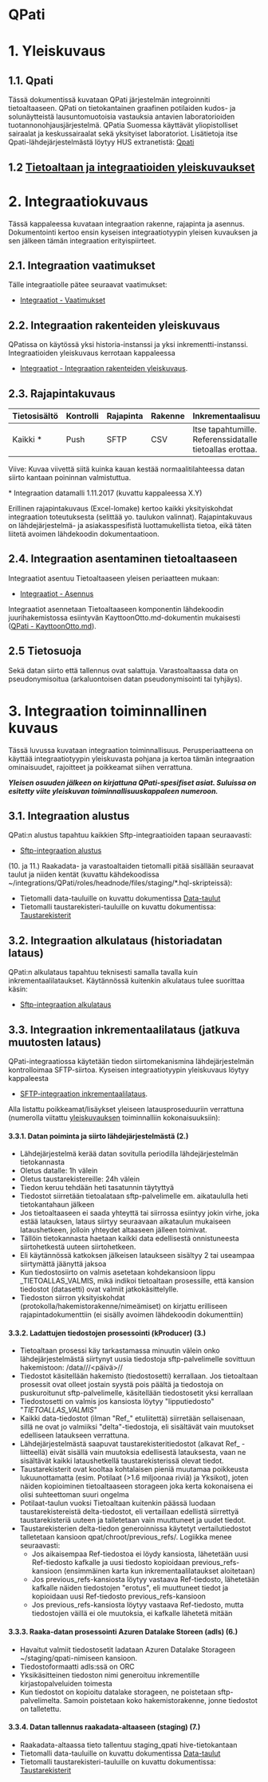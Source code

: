 # QPati
# 1. Yleiskuvaus
## 1.1. Qpati
Tässä dokumentissä kuvataan QPati järjestelmän integroinniti tietoaltaaseen. 
QPati on tietokantainen graafinen potilaiden kudos- ja solunäytteistä lausuntomuotoisia vastauksia
antavien laboratorioiden tuotannonohjausjärjestelmä. QPatia Suomessa
käyttävät yliopistolliset sairaalat ja keskussairaalat sekä yksityiset laboratoriot.
Lisätietoja itse Qpati-lähdejärjestelmästä löytyy HUS extranetistä: [Qpati](https://extranet.hus.fi/teams/isaacus/esimaaritys/Lhdejrjestelmt/Forms/AllItems.aspx?RootFolder=%2Fteams%2Fisaacus%2Fesimaaritys%2FLhdejrjestelmt%2FQpati&FolderCTID=0x0120002C6263599A273442BC454DABC7D30105&View={8958753F-FB35-4DF1-B882-2A8E09F27811})

## 1.2 [Tietoaltaan ja integraatioiden yleiskuvaukset](../documentation/int_1_yleiskuvaus.md)

# 2. Integraatiokuvaus
Tässä kappaleessa kuvataan integraation rakenne, rajapinta ja asennus. Dokumentointi kertoo ensin kyseisen integraatiotyypin yleisen kuvauksen ja sen jälkeen tämän integraation erityispiirteet.

## 2.1. Integraation vaatimukset
Tälle integraatiolle pätee seuraavat vaatimukset:
* [Integraatiot - Vaatimukset](../documentation/int_2_1_integraation_vaatimukset.md)

## 2.2. Integraation rakenteiden yleiskuvaus
QPatissa on käytössä yksi historia-instanssi ja yksi inkrementti-instanssi. Integraatioiden yleiskuvaus kerrotaan kappaleessa 
* [Integraatiot - Integraation rakenteiden yleiskuvaus](../documentation/int_2_2_rakenteet.md). 

## 2.3. Rajapintakuvaus
| Tietosisältö | Kontrolli | Rajapinta | Rakenne | Inkrementaalisuus | lataustiheys | Viive |
|---|---|---|---|---|---|---|
|Kaikki * |Push|SFTP|CSV|Itse tapahtumille. Referenssidatalle tietoallas erottaa. |1h|15min|
Viive:  Kuvaa viivettä siitä kuinka kauan kestää normaalitilahteessa datan siirto kantaan poininnan valmistuttua.
 
\* Integraation datamalli 1.11.2017 (kuvattu kappaleessa X.Y)

Erillinen rajapintakuvaus (Excel-lomake) kertoo kaikki yksityiskohdat integraation toteutuksesta (selittää yo. taulukon valinnat). Rajapintakuvaus on lähdejärjestelmä- ja asiakasspesifistä luottamukellista tietoa, eikä täten liitetä avoimen lähdekoodin dokumentaatioon.

## 2.4. Integraation asentaminen tietoaltaaseen
Integraatiot asentuu Tietoaltaaseen yleisen periaatteen mukaan:
* [Integraatiot - Asennus](../documentation/int_2_4_asennus.md)

Integraatiot asennetaan Tietoaltaaseen komponentin lähdekoodin juurihakemistossa esiintyvän KayttoonOtto.md-dokumentin mukaisesti ([QPati - KayttoonOtto.md](KayttoonOtto.md)).

## 2.5 Tietosuoja

Sekä datan siirto että tallennus ovat salattuja. Varastoaltaassa data on pseudonymisoitua (arkaluontoisen datan pseudonymisointi tai tyhjäys).

# 3. Integraation toiminnallinen kuvaus
Tässä luvussa kuvataan integraation toiminnallisuus. Perusperiaatteena on käyttää integraatiotyypin yleiskuvasta pohjana ja kertoa tämän integraation ominaisuudet, rajoitteet ja poikkeamat siihen verrattuna. 

_**Yleisen osuuden jälkeen on kirjattuna QPati-spesifiset asiat. Suluissa on esitetty viite yleiskuvan toiminnallisuuskappaleen numeroon.**_

## 3.1. Integraation alustus
QPati:n alustus tapahtuu kaikkien Sftp-integraatioiden tapaan seuraavasti: 
* [Sftp-integraation alustus](../documentation/int_3_1_alustus_sftp.md)

(10. ja 11.) Raakadata- ja varastoaltaiden tietomalli pitää sisällään seuraavat taulut ja niiden kentät (kuvattu kähdekoodissa ~/integrations/QPati/roles/headnode/files/staging/*.hql-skripteissä):
 * Tietomalli data-tauluille on kuvattu dokumentissa [Data-taulut](roles/manager/files/metadata/QPati_Isaacus_FilesAndFields_20170303.txt) 
 * Tietomalli taustarekisteri-tauluille on kuvattu dokumentissa: [Taustarekisterit](roles/manager/files/metadata/QPati-tietoallas_taustarekisterit.txt)

## 3.2. Integraation alkulataus (historiadatan lataus)
QPati:n alkulataus tapahtuu teknisesti samalla tavalla kuin inkrementaalilataukset. Käytännössä kuitenkin alkulataus tulee suorittaa käsin: 
* [Sftp-integraation alkulataus](../documentation/int_3_2_alkulataus_sftp.md)

## 3.3. Integraation inkrementaalilataus (jatkuva muutosten lataus)
QPati-integraatiossa käytetään tiedon siirtomekanismina lähdejärjestelmän kontrolloimaa SFTP-siirtoa. Kyseisen integraatiotyypin yleiskuvaus löytyy kappaleesta 
* [SFTP-integraation inkrementaalilataus](../documentation/int_3_3_inkrementaalilataus_sftp.md).

Alla listattu poikkeamat/lisäykset yleiseen latausproseduuriin verrattuna (numerolla viitattu [yleiskuvauksen](../documents/int_3_3_inkrementaalilataus_sftp.md) toiminnalliin kokonaisuuksiin):

#### 3.3.1. Datan poiminta ja siirto lähdejärjestelmästä (2.) 
* Lähdejärjestelmä kerää datan sovitulla periodilla lähdejärjestelmän tietokannasta
 * Oletus datalle: 1h välein
 * Oletus taustarekistereille: 24h välein
* Tiedon keruu tehdään heti tasatunnin täytyttyä
* Tiedostot siirretään tietoalataan sftp-palvelimelle em. aikataululla heti tietokantahaun jälkeen
* Jos tietoaltaaseen ei saada yhteyttä tai siirrossa esiintyy jokin virhe, joka estää latauksen, lataus siirtyy seuraavaan aikataulun mukaiseen lataushetkeen, jolloin yhteydet altaaseen jälleen toimivat. 
 * Tällöin tietokannasta haetaan kaikki data edellisestä onnistuneesta siirtohetkestä uuteen siirtohetkeen. 
 * Eli käytännössä katkoksen jälkeisen lataukseen sisältyy 2 tai useampaa siirtymättä jäänyttä jaksoa
* Kun tiedostosiirto on valmis asetetaan kohdekansioon lippu _TIETOALLAS_VALMIS, mikä indikoi tietoaltaan prosessille, että kansion tiedostot (datasetti) ovat valmiit jatkokäsittelylle.
* Tiedoston siirron yksityiskohdat (protokolla/hakemistorakenne/nimeämiset) on kirjattu erilliseen rajapintadokumenttiin (ei sisälly avoimen lähdekoodin dokumenttiin)

#### 3.3.2. Ladattujen tiedostojen prosessointi (kProducer) (3.) 
* Tietoaltaan prosessi käy tarkastamassa minuutin välein onko lähdejärjestelmästä siirtynyt uusia tiedostoja sftp-palvelimelle sovittuun hakemistoon: /data/<vuosi>/<kuukausi>/<päivä>/<tuntiminuuttisekunti>/
* Tiedostot käsitellään hakemisto (tiedostosetti) kerrallaan. Jos tietoaltaan prosessit ovat olleet jostain syystä pois päältä ja tiedostoja on puskuroitunut sftp-palvelimelle, käsitellään tiedostosetit yksi kerrallaan
 * Tiedostosetti on valmis jos kansiosta löytyy "lipputiedosto" "_TIETOALLAS\_VALMIS_"
* Kaikki data-tiedostot (ilman "Ref_" etuliitettä) siirretään sellaisenaan, sillä ne ovat jo valmiiksi "delta"-tiedostoja, eli sisältävät vain muutokset edelliseen lataukseen verrattuna.
* Lähdejärjestelmästä saapuvat taustarekisteritiedostot (alkavat Ref_ -liitteellä) eivät sisällä vain muutoksia edellisestä latauksesta, vaan ne sisältävät kaikki lataushetkellä taustarekisterissä olevat tiedot. 
 * Taustarekisterit ovat kooltaa kohtalaisen pieniä muutamaa poikkeusta lukuunottamatta (esim. Potilaat (>1.6 miljoonaa riviä) ja Yksikot), joten näiden kopioiminen tietoaltaaseen storageen joka kerta kokonaisena ei olisi suhteettoman suuri ongelma
 * Potilaat-taulun vuoksi Tietoaltaan kuitenkin päässä luodaan taustarekistereistä delta-tiedostot, eli vertaillaan edellistä siirrettyä taustarekisteriä uuteen ja talletetaan vain muuttuneet ja uudet tiedot. 
 * Taustarekisterien delta-tiedon generoinnissa käytetyt vertailutiedostot talletetaan kansioon qpat/chroot/previous_refs/. Logiikka menee seuraavasti:
    * Jos aikaisempaa Ref-tiedostoa ei löydy kansiosta, lähetetään uusi Ref-tiedosto kafkalle ja uusi tiedosto kopioidaan previous_refs-kansioon (ensimmäinen karta kun inkrementaalilataukset aloitetaan)
    * Jos previous_refs-kansiosta löytyy vastaava Ref-tiedosto, lähetetään kafkalle näiden tiedostojen "erotus", eli muuttuneet tiedot ja kopioidaan uusi Ref-tiedosto previous_refs-kansioon
    * Jos previous_refs-kansiosta löytyy vastaava Ref-tiedosto, mutta tiedostojen väillä ei ole muutoksia, ei kafkalle lähetetä mitään

#### 3.3.3. Raaka-datan prosessointi Azuren Datalake Storeen (adls) (6.) 
* Havaitut valmiit tiedostosetit ladataan Azuren Datalake Storageen ~/staging/qpati-nimiseen kansioon.
* Tiedostoformaatti adls:ssä on ORC
* Yksikäsitteinen tiedoston nimi generoituu inkrementille kirjastopalveluiden toimesta
* Kun tiedostot on kopioitu datalake storageen, ne poistetaan sftp-palvelimelta. Samoin poistetaan koko hakemistorakenne, jonne tiedostot on talletettu. 

#### 3.3.4. Datan tallennus raakadata-altaaseen (staging) (7.) 
* Raakadata-altaassa tieto tallentuu staging_qpati hive-tietokantaan
 * Tietomalli data-tauluille on kuvattu dokumentissa [Data-taulut](roles/manager/files/metadata/QPati_Isaacus_FilesAndFields_20170303.txt) 
 * Tietomalli taustarekisteri-tauluille on kuvattu dokumentissa: [Taustarekisterit](roles/manager/files/metadata/QPati-tietoallas_taustarekisterit.txt)
